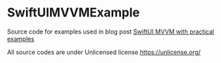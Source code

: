 # SwiftUIMVVMExample
Source code for examples used in blog post
<a href="https://blog.techchee.com/swiftui-mvvm-with-practical-examples/">SwiftUI MVVM with practical examples</a>

All source codes are under Unlicensed license https://unlicense.org/
